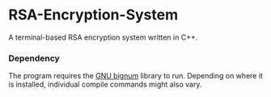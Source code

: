 # RSA-Encryption-System
A terminal-based RSA encryption system written in C++.

### Dependency
The program requires the [GNU bignum](https://gmplib.org/) library to run. Depending on where it is installed, individual compile commands might also vary.
